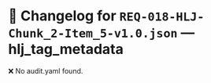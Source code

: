 # 📝 Changelog for `REQ-018-HLJ-Chunk_2-Item_5-v1.0.json` — **hlj_tag_metadata**

❌ No audit.yaml found.

